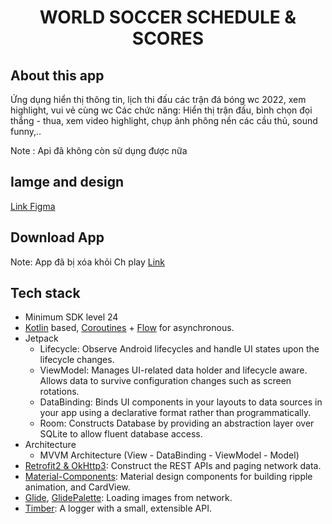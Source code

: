 <h1 align="center">WORLD SOCCER SCHEDULE & SCORES</h1>

## About this app

Ứng dụng hiển thị thông tin, lịch thi đấu các trận đá bóng wc 2022, xem highlight, vui vẻ cùng wc 
Các chức năng: Hiển thị trận đấu, bình chọn đọi thắng - thua, xem video highlight, chụp ảnh phông nền các cầu thủ, sound funny,..

Note : Api đã không còn sử dụng được nữa

## Iamge and design
[Link Figma](https://www.figma.com/design/nrvTYG02M9hLXfBuKwoly3/WorldCup2022_Prox_TTA?node-id=0%3A1&t=4qNS4fNdVHRXKSSv-1)

## Download App
Note: App đã bị xóa khỏi Ch play
[Link](https://play.google.com/store/apps/details?id=com.worldcup.soccerapp.footballapp.sports)
## Tech stack
- Minimum SDK level 24
- [Kotlin](https://kotlinlang.org/) based, [Coroutines](https://github.com/Kotlin/kotlinx.coroutines) + [Flow](https://kotlin.github.io/kotlinx.coroutines/kotlinx-coroutines-core/kotlinx.coroutines.flow/) for asynchronous.
- Jetpack
    - Lifecycle: Observe Android lifecycles and handle UI states upon the lifecycle changes.
    - ViewModel: Manages UI-related data holder and lifecycle aware. Allows data to survive configuration changes such as screen rotations.
    - DataBinding: Binds UI components in your layouts to data sources in your app using a declarative format rather than programmatically.
    - Room: Constructs Database by providing an abstraction layer over SQLite to allow fluent database access.
- Architecture
    - MVVM Architecture (View - DataBinding - ViewModel - Model)
- [Retrofit2 & OkHttp3](https://github.com/square/retrofit): Construct the REST APIs and paging network data.
- [Material-Components](https://github.com/material-components/material-components-android): Material design components for building ripple animation, and CardView.
- [Glide](https://github.com/bumptech/glide), [GlidePalette](https://github.com/florent37/GlidePalette): Loading images from network.
- [Timber](https://github.com/JakeWharton/timber): A logger with a small, extensible API.
